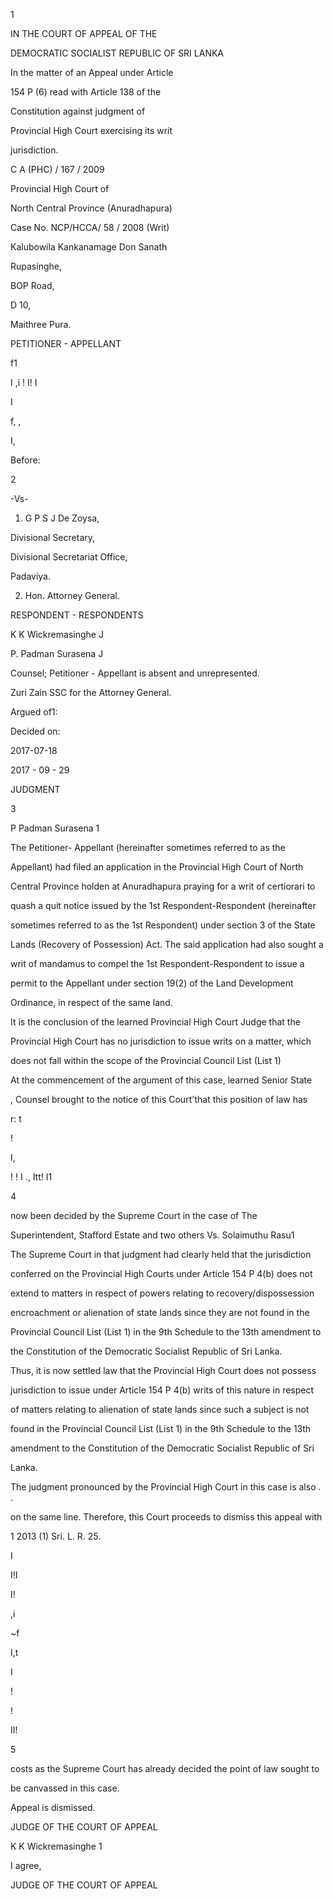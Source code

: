 1

IN THE COURT OF APPEAL OF THE

DEMOCRATIC SOCIALIST REPUBLIC OF SRI LANKA

In the matter of an Appeal under Article

154 P (6) read with Article 138 of the

Constitution against judgment of

Provincial High Court exercising its writ

jurisdiction.

C A (PHC) / 167 / 2009

Provincial High Court of

North Central Province (Anuradhapura)

Case No. NCP/HCCA/ 58 / 2008 (Writ)

Kalubowila Kankanamage Don Sanath

Rupasinghe,

BOP Road,

D 10,

Maithree Pura.

PETITIONER - APPELLANT

f1

I ,i ! I! I

I

f, ,

I,

Before:

2

-Vs-

1. G P S J De Zoysa,

Divisional Secretary,

Divisional Secretariat Office,

Padaviya.

2. Hon. Attorney General.

RESPONDENT - RESPONDENTS

K K Wickremasinghe J

P. Padman Surasena J

Counsel; Petitioner - Appellant is absent and unrepresented.

Zuri Zain SSC for the Attorney General.

Argued of1:

Decided on:

2017-07-18

2017 - 09 - 29

JUDGMENT

3

P Padman Surasena 1

The Petitioner- Appellant (hereinafter sometimes referred to as the

Appellant) had filed an application in the Provincial High Court of North

Central Province holden at Anuradhapura praying for a writ of certiorari to

quash a quit notice issued by the 1st Respondent-Respondent (hereinafter

sometimes referred to as the 1st Respondent) under section 3 of the State

Lands (Recovery of Possession) Act. The said application had also sought a

writ of mandamus to compel the 1st Respondent-Respondent to issue a

permit to the Appellant under section 19(2) of the Land Development

Ordinance, in respect of the same land.

It is the conclusion of the learned Provincial High Court Judge that the

Provincial High Court has no jurisdiction to issue writs on a matter, which

does not fall within the scope of the Provincial Council List (List 1)

At the commencement of the argument of this case, learned Senior State

, Counsel brought to the notice of this Court'that this position of law has

r: t

!

I,

! ! I ., Itt! I1

4

now been decided by the Supreme Court in the case of The

Superintendent, Stafford Estate and two others Vs. Solaimuthu Rasu1

The Supreme Court in that judgment had clearly held that the jurisdiction

conferred on the Provincial High Courts under Article 154 P 4(b) does not

extend to matters in respect of powers relating to recovery/dispossession

encroachment or alienation of state lands since they are not found in the

Provincial Council List (List 1) in the 9th Schedule to the 13th amendment to

the Constitution of the Democratic Socialist Republic of Sri Lanka.

Thus, it is now settled law that the Provincial High Court does not possess

jurisdiction to issue under Article 154 P 4(b) writs of this nature in respect

of matters relating to alienation of state lands since such a subject is not

found in the Provincial Council List (List 1) in the 9th Schedule to the 13th

amendment to the Constitution of the Democratic Socialist Republic of Sri

Lanka.

The judgment pronounced by the Provincial High Court in this case is also . .

on the same line. Therefore, this Court proceeds to dismiss this appeal with

1 2013 (1) Sri. L. R. 25.

I

I!I

I!

,i

~f

I,t

I

!

!

II!

5

costs as the Supreme Court has already decided the point of law sought to

be canvassed in this case.

Appeal is dismissed.

JUDGE OF THE COURT OF APPEAL

K K Wickremasinghe 1

I agree,

JUDGE OF THE COURT OF APPEAL